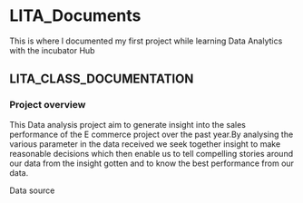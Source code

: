 # LITA_Documents
This is where l documented my first project while learning Data Analytics with the incubator Hub
## LITA_CLASS_DOCUMENTATION

### Project overview 
This Data analysis project aim to generate insight into the sales performance of the E commerce project over the past year.By analysing the various parameter in the data received we seek together insight to make reasonable decisions which then enable us to tell compelling stories around our data from the insight gotten and to know the best performance from our data.

Data source 
